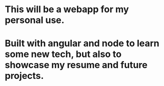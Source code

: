 # This will be a webapp for my personal use.

<h1> Built with angular and node to learn some new tech, but also to showcase my resume and future projects. </h1>

